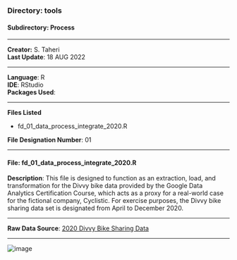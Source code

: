 ### Directory: tools
#### Subdirectory: Process
------------
**Creator:** S. Taheri <br/>
**Last Update**: 18 AUG 2022

------------
**Language**: R <br/>
**IDE**: RStudio <br/>
**Packages Used**: <br/>

------------

**Files Listed**
- fd_01_data_process_integrate_2020.R

**File Designation Number**: 01

------------

#### File: fd_01_data_process_integrate_2020.R
**Description**: This file is designed to function as an extraction, load, and transformation for the Divvy bike data provided by the Google Data Analytics Certification Course, which acts as a proxy for a real-world case for the fictional company, Cyclistic. For exercise purposes, the Divvy bike sharing data set is designated from April to December 2020.


------------

**Raw Data Source**: [2020 Divvy Bike Sharing Data](https://drive.google.com/drive/folders/1bDGiVeiac-Fc9gLqCTOEFHNntMtNsbbT)

------------
![image](https://user-images.githubusercontent.com/43623335/200635002-c276d947-04f4-4947-81f0-cf9aa360d437.png)
